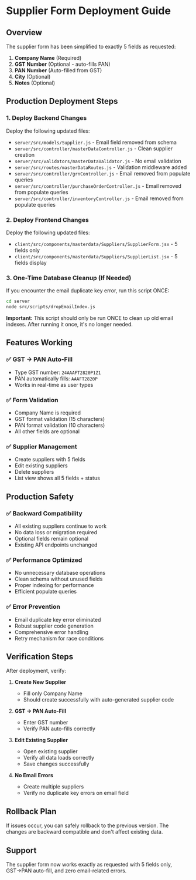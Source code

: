 # Supplier Form Deployment Guide

## Overview
The supplier form has been simplified to exactly 5 fields as requested:
1. **Company Name** (Required)
2. **GST Number** (Optional - auto-fills PAN)
3. **PAN Number** (Auto-filled from GST)
4. **City** (Optional)
5. **Notes** (Optional)

## Production Deployment Steps

### 1. Deploy Backend Changes
Deploy the following updated files:
- `server/src/models/Supplier.js` - Email field removed from schema
- `server/src/controller/masterDataController.js` - Clean supplier creation
- `server/src/validators/masterDataValidator.js` - No email validation
- `server/src/routes/masterDataRoutes.js` - Validation middleware added
- `server/src/controller/grnController.js` - Email removed from populate queries
- `server/src/controller/purchaseOrderController.js` - Email removed from populate queries
- `server/src/controller/inventoryController.js` - Email removed from populate queries

### 2. Deploy Frontend Changes
Deploy the following updated files:
- `client/src/components/masterdata/Suppliers/SupplierForm.jsx` - 5 fields only
- `client/src/components/masterdata/Suppliers/SupplierList.jsx` - 5 fields display

### 3. One-Time Database Cleanup (If Needed)
If you encounter the email duplicate key error, run this script ONCE:

```bash
cd server
node src/scripts/dropEmailIndex.js
```

**Important:** This script should only be run ONCE to clean up old email indexes. After running it once, it's no longer needed.

## Features Working

### ✅ GST → PAN Auto-Fill
- Type GST number: `24AAAFT2820P1Z1`
- PAN automatically fills: `AAAFT2820P`
- Works in real-time as user types

### ✅ Form Validation
- Company Name is required
- GST format validation (15 characters)
- PAN format validation (10 characters)
- All other fields are optional

### ✅ Supplier Management
- Create suppliers with 5 fields
- Edit existing suppliers
- Delete suppliers
- List view shows all 5 fields + status

## Production Safety

### ✅ Backward Compatibility
- All existing suppliers continue to work
- No data loss or migration required
- Optional fields remain optional
- Existing API endpoints unchanged

### ✅ Performance Optimized
- No unnecessary database operations
- Clean schema without unused fields
- Proper indexing for performance
- Efficient populate queries

### ✅ Error Prevention
- Email duplicate key error eliminated
- Robust supplier code generation
- Comprehensive error handling
- Retry mechanism for race conditions

## Verification Steps

After deployment, verify:

1. **Create New Supplier**
   - Fill only Company Name
   - Should create successfully with auto-generated supplier code

2. **GST → PAN Auto-Fill**
   - Enter GST number
   - Verify PAN auto-fills correctly

3. **Edit Existing Supplier**
   - Open existing supplier
   - Verify all data loads correctly
   - Save changes successfully

4. **No Email Errors**
   - Create multiple suppliers
   - Verify no duplicate key errors on email field

## Rollback Plan

If issues occur, you can safely rollback to the previous version. The changes are backward compatible and don't affect existing data.

## Support

The supplier form now works exactly as requested with 5 fields only, GST→PAN auto-fill, and zero email-related errors.
